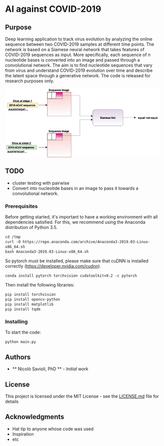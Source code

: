 # AI against COVID-2019


## Purpose 

Deep learning application to track virus evolution by analyzing the online sequence between two COVID-2019 samples at different time points.
The network is based on a Siamese neural network that takes features of COVID-2019 sequences as input. More specifically, each sequence of n nucleotide bases is converted into an image and passed through a convolutional network. The aim is to find nucleotide sequences that vary from virus and understand COVID-2019 evolution over time and describe the latent space through a generative network. 
The code is released for research purposes only.

![alt text](img/img.jpg)


## TODO
  * cluster testing with pairwise 
  * Convert into nucleotide bases in an image to pass it towards a convolutional network.


### Prerequisites

Before getting started, it's important to have a working environment with all dependencies satisfied. For this, we recommend using the Anaconda distribution of Python 3.5.

```
cd /tmp
curl -O https://repo.anaconda.com/archive/Anaconda3-2019.03-Linux-x86_64.sh
bash Anaconda3-2019.03-Linux-x86_64.sh
```

So pytorch must be installed, please make sure that cuDNN is installed correctly (https://developer.nvidia.com/cudnn).

```
conda install pytorch torchvision cudatoolkit=9.2 -c pytorch
```

Then install the following libraries:

```
pip install torchvision
pip install opencv-python
pip install matplotlib
pip install tqdm
```


### Installing

To start the code: 

```
python main.py
```

## Authors

* ** Nicolò Savioli, PhD ** - *Initial work* 

## License

This project is licensed under the MIT License - see the [LICENSE.md](LICENSE.md) file for details

## Acknowledgments

* Hat tip to anyone whose code was used
* Inspiration
* etc